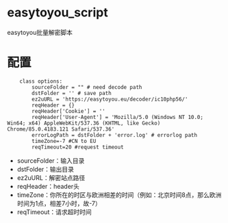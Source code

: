 # easytoyou_script
easytoyou批量解密脚本
# 配置
```
    class options:
        sourceFolder = "" # need decode path
        dstFolder = '' # save path
        ez2uURL = 'https://easytoyou.eu/decoder/ic10php56/'
        reqHeader = {}
        reqHeader['Cookie'] = ''
        reqHeader['User-Agent'] = 'Mozilla/5.0 (Windows NT 10.0; Win64; x64) AppleWebKit/537.36 (KHTML, like Gecko) Chrome/85.0.4183.121 Safari/537.36'
        errorLogPath = dstFolder + 'error.log' # errorlog path
        timeZone=-7 #CN to EU 
        reqTimeout=20 #request timeout
```
- sourceFolder：输入目录
- dstFolder：输出目录
- ez2uURL：解密站点路径
- reqHeader：header头
- timeZone：你所在的时区与欧洲相差的时间（例如：北京时间8点，那么欧洲时间为1点，相差7小时，故-7）
- reqTimeout：请求超时时间
